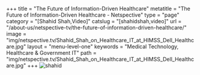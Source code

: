 +++
title = "The Future of Information-Driven Healthcare"
metatitle = "The Future of Information-Driven Healthcare - Netspective"
type = "page"
category = "[Shahid Shah,Video]"
catslug = "[shahidshah,video]"
url = "/about-us/netspective-tv/the-future-of-information-driven-healthcare/"
image = "img/netspective.tv/Shahid_Shah_on_Healthcare_IT_at_HIMSS_Dell_Healthcare.jpg"
layout = "menu-level-one"
keywords = "Medical Technology, Healthcare & Government IT"
path = "img/netspective.tv/Shahid_Shah_on_Healthcare_IT_at_HIMSS_Dell_Healthcare.jpg"
+++
![shahid](img/netspective.tv/Shahid_Shah_on_Healthcare_IT_at_HIMSS_Dell_Healthcare.jpg#center)